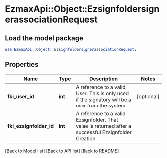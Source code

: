 # EzmaxApi::Object::EzsignfoldersignerassociationRequest

## Load the model package
```perl
use EzmaxApi::Object::EzsignfoldersignerassociationRequest;
```

## Properties
Name | Type | Description | Notes
------------ | ------------- | ------------- | -------------
**fki_user_id** | **int** | A reference to a valid User.  This is only used if the signatory will be a user from the system. | [optional] 
**fki_ezsignfolder_id** | **int** | A reference to a valid Ezsignfolder.  That value is returned after a successful Ezsignfolder Creation. | 

[[Back to Model list]](../README.md#documentation-for-models) [[Back to API list]](../README.md#documentation-for-api-endpoints) [[Back to README]](../README.md)


